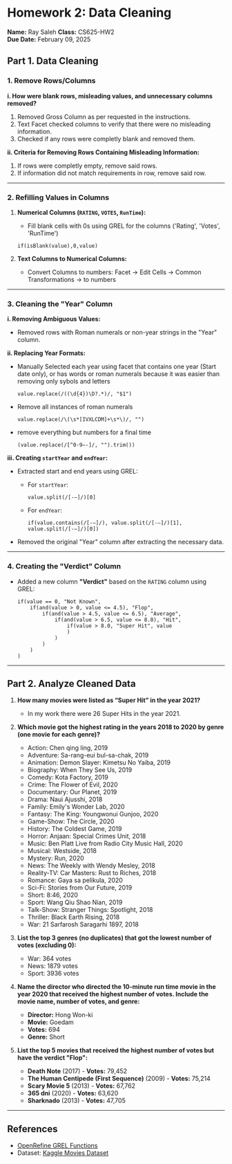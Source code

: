 
# Homework 2: Data Cleaning

**Name:** Ray Saleh
**Class:** CS625-HW2  
**Due Date:** February 09, 2025  

## Part 1. Data Cleaning

### 1. Remove Rows/Columns

**i. How were blank rows, misleading values, and unnecessary columns removed?**  
1. Removed Gross Column as per requested in the instructions.
2. Text Facet checked columns to verify that there were no misleading information. 
3. Checked if any rows were completly blank and removed them.

**ii. Criteria for Removing Rows Containing Misleading Information:**  
1. If rows were completly empty, remove said rows.
2. If information did not match requirements in row, remove said row.

---  

### 2. Refilling Values in Columns

1. **Numerical Columns (`RATING`, `VOTES`, `RunTime`):**  
   - Fill blank cells with 0s using GREL for the columns ('Rating', 'Votes', 'RunTime')
   ```
   if(isBlank(value),0,value)
   ```

2. **Text Columns to Numerical Columns:**  
   - Convert Columns to numbers: Facet -> Edit Cells -> Common Transformations -> to numbers

---  

### 3. Cleaning the "Year" Column

**i. Removing Ambiguous Values:**  
- Removed rows with Roman numerals or non-year strings in the "Year" column.  

**ii. Replacing Year Formats:**  
- Manually Selected each year using facet that contains one year (Start date only), or has words or roman numerals because it was easier than removing only sybols and letters
    ```
    value.replace(/((\d{4})\D?.*)/, "$1")
    ```  
- Remove all instances of roman numerals
    ```
    value.replace(/\(\s*[IVXLCDM]+\s*\)/, "")
    ```
- remove everything but numbers for a final time
    ```
    (value.replace(/[^0-9–-]/, "").trim())
    ```

**iii. Creating `startYear` and `endYear`:**  
- Extracted start and end years using GREL:  
  - For `startYear`:  
    ```
    value.split(/[-–]/)[0]
    ```  
  - For `endYear`:  
    ```
    if(value.contains(/[-–]/), value.split(/[-–]/)[1], value.split(/[-–]/)[0])
    ```  

- Removed the original "Year" column after extracting the necessary data.  

---  

### 4. Creating the "Verdict" Column

- Added a new column **"Verdict"** based on the `RATING` column using GREL:  

    ```
    if(value == 0, "Not Known",
        if(and(value > 0, value <= 4.5), "Flop",
            if(and(value > 4.5, value <= 6.5), "Average",
                if(and(value > 6.5, value <= 8.0), "Hit",
                    if(value > 8.0, "Super Hit", value
                    )
                )
            )
        )
    )
    ```  

---  

## Part 2. Analyze Cleaned Data

1. **How many movies were listed as “Super Hit” in the year 2021?**  
   - In my work there were 26 Super Hits in the year 2021.

2. **Which movie got the highest rating in the years 2018 to 2020 by genre (one movie for each genre)?**  
   - Action: Chen qing ling, 2019
   - Adventure: Sa-rang-eui bul-sa-chak, 2019
   - Animation: Demon Slayer: Kimetsu No Yaiba, 2019
   - Biography: When They See Us, 2019
   - Comedy: Kota Factory, 2019
   - Crime: The Flower of Evil, 2020
   - Documentary: Our Planet, 2019
   - Drama: Naui Ajusshi, 2018
   - Family: Emily's Wonder Lab, 2020
   - Fantasy: The King: Youngwonui Gunjoo, 2020
   - Game-Show: The Circle, 2020
   - History: The Coldest Game, 2019
   - Horror: Anjaan: Special Crimes Unit, 2018
   - Music: Ben Platt Live from Radio City Music Hall, 2020
   - Musical: Westside, 2018
   - Mystery: Run, 2020
   - News: The Weekly with Wendy Mesley, 2018
   - Reality-TV: Car Masters: Rust to Riches, 2018
   - Romance: Gaya sa pelikula, 2020
   - Sci-Fi: Stories from Our Future, 2019
   - Short: 8:46, 2020
   - Sport: Wang Qiu Shao Nian, 2019
   - Talk-Show: Stranger Things: Spotlight, 2018
   - Thriller: Black Earth Rising, 2018
   - War: 21 Sarfarosh Saragarhi 1897, 2018

3. **List the top 3 genres (no duplicates) that got the lowest number of votes (excluding 0):**  
   - War: 364 votes
   - News: 1879 votes
   - Sport: 3936 votes

4. **Name the director who directed the 10-minute run time movie in the year 2020 that received the highest number of votes. Include the movie name, number of votes, and genre:**
   - **Director:** Hong Won-ki
   - **Movie:** Goedam
   - **Votes:** 694
   - **Genre:** Short

5. **List the top 5 movies that received the highest number of votes but have the verdict "Flop":**  
   - **Death Note** (2017) - **Votes:** 79,452
   - **The Human Centipede (First Sequence)** (2009) - **Votes:** 75,214
   - **Scary Movie 5** (2013) - **Votes:** 67,762
   - **365 dni** (2020) - **Votes:** 63,620
   - **Sharknado** (2013) - **Votes:** 47,705


---  

## References  
- [OpenRefine GREL Functions](https://openrefine.org/docs/manual/grelfunctions)  
- Dataset: [Kaggle Movies Dataset](https://www.kaggle.com/datasets/bharatnatrayn/movies-dataset-for-feature-extracion-prediction?resource=download)  
